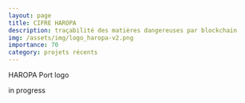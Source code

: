 ```yaml
---
layout: page
title: CIFRE HAROPA 
description: traçabilité des matières dangereuses par blockchain 
img: /assets/img/logo_haropa-v2.png
importance: 70
category: projets récents
---
```


<div class="row">
    <div class="col-sm mt-3 mt-md-0">
        <img class="img-fluid rounded z-depth-1" src="{{ '/assets/img/logo_haropa-v2.png' | relative_url }}" alt="" title="XTerM logo"/>
    </div>
</div>
<div class="caption">
    HAROPA Port logo
</div>


in progress
